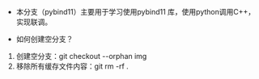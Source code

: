 - 本分支（pybind11）主要用于学习使用pybind11 库，使用python调用C++，实现联调。

- 如何创建空分支？
1. 创建空分支：git checkout --orphan img
2. 移除所有缓存文件内容：git rm -rf .